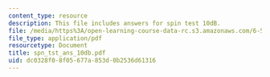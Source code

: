 ```yaml
---
content_type: resource
description: This file includes answers for spin test 10dB.
file: /media/https%3A/open-learning-course-data-rc.s3.amazonaws.com/6-542j-laboratory-on-the-physiology-acoustics-and-perception-of-speech-fall-2005/dc0328f08f05677a853d0b2536d61316_spn_tst_ans_10db.pdf
file_type: application/pdf
resourcetype: Document
title: spn_tst_ans_10db.pdf
uid: dc0328f0-8f05-677a-853d-0b2536d61316
---
```

